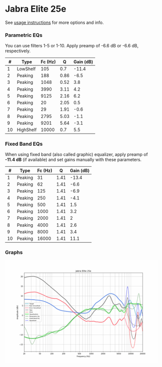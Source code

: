 # Jabra Elite 25e
See [usage instructions](https://github.com/jaakkopasanen/AutoEq#usage) for more options and info.

### Parametric EQs
You can use filters 1-5 or 1-10. Apply preamp of -6.6 dB or -6.6 dB, respectively.

|   # | Type      |   Fc (Hz) |    Q |   Gain (dB) |
|-----|-----------|-----------|------|-------------|
|   1 | LowShelf  |       105 | 0.7  |       -11.4 |
|   2 | Peaking   |       188 | 0.86 |        -6.5 |
|   3 | Peaking   |      1048 | 0.52 |         3.8 |
|   4 | Peaking   |      3990 | 3.11 |         4.2 |
|   5 | Peaking   |      9125 | 2.16 |         6.2 |
|   6 | Peaking   |        20 | 2.05 |         0.5 |
|   7 | Peaking   |        29 | 1.91 |        -0.6 |
|   8 | Peaking   |      2795 | 5.03 |        -1.1 |
|   9 | Peaking   |      9201 | 5.64 |        -3.1 |
|  10 | HighShelf |     10000 | 0.7  |         5.5 |

### Fixed Band EQs
When using fixed band (also called graphic) equalizer, apply preamp of **-11.4 dB** (if available) and set gains manually with these parameters.

|   # | Type    |   Fc (Hz) |    Q |   Gain (dB) |
|-----|---------|-----------|------|-------------|
|   1 | Peaking |        31 | 1.41 |       -13.4 |
|   2 | Peaking |        62 | 1.41 |        -6.6 |
|   3 | Peaking |       125 | 1.41 |        -6.9 |
|   4 | Peaking |       250 | 1.41 |        -4.1 |
|   5 | Peaking |       500 | 1.41 |         1.5 |
|   6 | Peaking |      1000 | 1.41 |         3.2 |
|   7 | Peaking |      2000 | 1.41 |         2   |
|   8 | Peaking |      4000 | 1.41 |         2.6 |
|   9 | Peaking |      8000 | 1.41 |         3.4 |
|  10 | Peaking |     16000 | 1.41 |        11.1 |

### Graphs
![](./Jabra%20Elite%2025e.png)
